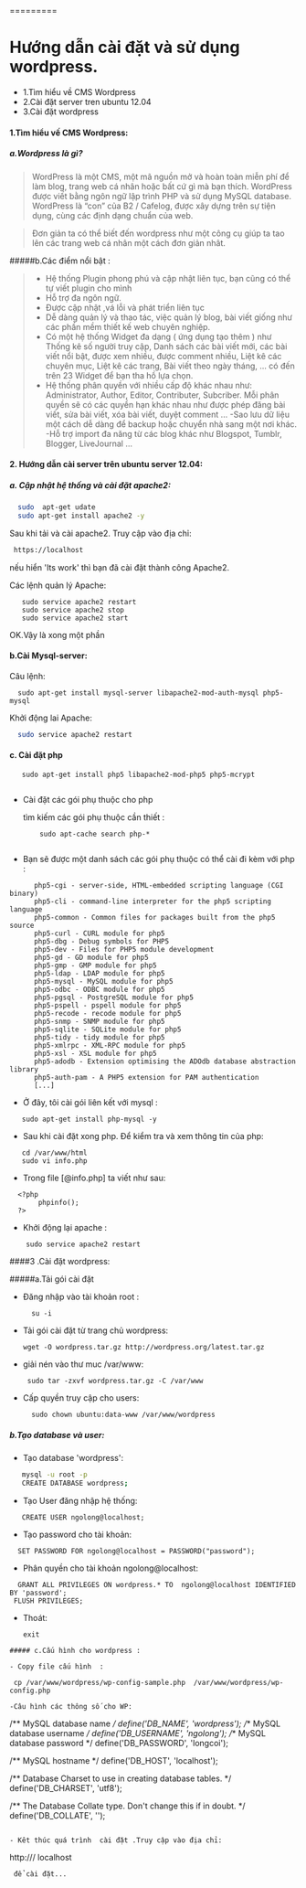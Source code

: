
=========

# Hướng dẫn cài đặt và sử dụng wordpress.

  - 1.Tìm hiểu về CMS Wordpress
  - 2.Cài đặt  server tren ubuntu 12.04
  - 3.Cài đặt wordpress

#### 1.Tìm hiểu vế CMS Wordpress: 

##### a.Wordpress là gì?

> WordPress là một CMS, một mã nguồn mở và hoàn toàn miễn phí để làm blog, trang web 
> cá nhân hoặc bất cứ gì mà bạn thích. WordPress được viết bằng ngôn ngữ lập trình PHP 
> và sử dụng MySQL database. WordPress là “con” của B2 / Cafelog, được xây dựng trên sự 
> tiện dụng, cùng các định dạng chuẩn của web.

> Đơn giản ta có thể biết đến wordpress như một công cụ giúp ta tao lên các trang web cá nhân một cách đơn giản nhât.


#####b.Các điểm nổi bật : 

> - Hệ thống Plugin phong phú và cập nhật liên tục, bạn cũng có thể tự viết plugin cho mình
> - Hỗ trợ đa ngôn ngữ.
> - Được cập nhật ,vá lỗi và phát triển liên tục
> - Dễ dàng quản lý và thao tác, việc quản lý blog, bài viết giống như các phần mềm thiết kế web chuyên nghiệp.
> - Có một hệ thống Widget đa dạng ( ứng dụng tạo thêm ) như Thống kê số người truy cập, Danh sách các bài viết mới, các bài viết nổi bật, được xem nhiều, được comment nhiều, Liệt kê các chuyên mục, Liệt kê các trang, Bài viết theo ngày tháng, … có đến trên 23 Widget để bạn tha hồ lựa chọn.
> - Hệ thống phân quyền với nhiều cấp độ khác nhau như: Administrator, Author, Editor, Contributer, Subcriber. Mỗi phân quyền sẽ có các quyền hạn khác nhau như được phép đăng bài viết, sửa bài viết, xóa bài viết, duyệt comment …
> -Sao lưu dữ liệu một cách dễ dàng để backup hoặc chuyển nhà sang một nơi khác.
> -Hỗ trợ import đa năng từ các blog khác như Blogspot, Tumblr, Blogger, LiveJournal …

#### 2. Hướng dẫn cài server trên ubuntu server 12.04:
##### a. Cập nhật hệ thống và cài đặt apache2:

 ```sh
   sudo  apt-get udate 
   sudo apt-get install apache2 -y
```

Sau khi tải và cài apache2. Truy cập vào địa chỉ:
```sh
 https://localhost
```
 nếu  hiển 'Its work' thì bạn đã cài đặt thành công Apache2.
 
 Các lệnh quản lý Apache: 
  
  ```
     sudo service apache2 restart
     sudo service apache2 stop
     sudo service apache2 start
  ```
 OK.Vậy là xong một phần
 
 #### b.Cài Mysql-server:
  
  Câu lệnh:
   ```
     sudo apt-get install mysql-server libapache2-mod-auth-mysql php5-mysql

   ```
  Khởi động lai Apache:
   ```sh
     sudo service apache2 restart
   ```
 
 
 #### c. Cài đặt php
 
 ```
    sudo apt-get install php5 libapache2-mod-php5 php5-mcrypt
     
 ```
 
- Cài đặt các gói phụ thuộc cho php
 
  tìm kiếm  các gói phụ thuộc cần thiết :
  ```
      sudo apt-cache search php-*
      
  ```
  
 - Bạn sẽ được một danh sách các gói phụ thuộc có thể cài đi kèm với php :
  
  ```
        php5-cgi - server-side, HTML-embedded scripting language (CGI binary)
        php5-cli - command-line interpreter for the php5 scripting language
        php5-common - Common files for packages built from the php5 source
        php5-curl - CURL module for php5
        php5-dbg - Debug symbols for PHP5
        php5-dev - Files for PHP5 module development
        php5-gd - GD module for php5
        php5-gmp - GMP module for php5
        php5-ldap - LDAP module for php5
        php5-mysql - MySQL module for php5
        php5-odbc - ODBC module for php5
        php5-pgsql - PostgreSQL module for php5
        php5-pspell - pspell module for php5
        php5-recode - recode module for php5
        php5-snmp - SNMP module for php5
        php5-sqlite - SQLite module for php5
        php5-tidy - tidy module for php5
        php5-xmlrpc - XML-RPC module for php5
        php5-xsl - XSL module for php5
        php5-adodb - Extension optimising the ADOdb database abstraction library
        php5-auth-pam - A PHP5 extension for PAM authentication
        [...]
  ```
  
  
  
  - Ở đây, tôi cài  gói liên kết với mysql :

  ```
     sudo apt-get install php-mysql -y 
  ```
  
 - Sau khi cài đặt xong php. Để kiểm tra và xem thông tin của php:
  
  ```
     cd /var/www/html
     sudo vi info.php
  ```
  - Trong file [@info.php] ta viết như sau:
  ```
    <?php 
         phpinfo();
    ?>
  ```
  - Khởi động lại apache :
   ```
       sudo service apache2 restart
   ```
   
####3 .Cài đặt wordpress:

#####a.Tải gói cài đặt

- Đăng nhập vào tài khoản root :
  ```
    su -i
  ```
- Tải gói cài đặt từ trang chủ wordpress:
  ```
  wget -O wordpress.tar.gz http://wordpress.org/latest.tar.gz

  ```
- giải nén vào thư muc /var/www:
  ```
   sudo tar -zxvf wordpress.tar.gz -C /var/www
  ```
- Cấp quyền truy cập cho users: 
  ```
    sudo chown ubuntu:data-www /var/www/wordpress
  ```
##### b.Tạo database và user:
 
 - Tạo  database 'wordpress':
  ```sh
     mysql -u root -p
     CREATE DATABASE wordpress;
  ```
  - Tạo User đăng nhập hệ thống:
  ```
     CREATE USER ngolong@localhost;
  ```
 - Tạo password cho tài khoản:
 ```
   SET PASSWORD FOR ngolong@localhost = PASSWORD("password"); 
```
  - Phân quyền cho tài khoản ngolong@localhost:
```
  GRANT ALL PRIVILEGES ON wordpress.* TO  ngolong@localhost IDENTIFIED BY 'password';
 FLUSH PRIVILEGES;
 ```

- Thoát: 
  ```
  exit
 ```
##### c.Cấu hình cho wordpress :

 - Copy file cấu hình  :
 ```
     cp /var/www/wordpress/wp-config-sample.php  /var/www/wordpress/wp-config.php
 ```
 -Câu hình các thông số cho WP:

```
   /** MySQL database name */
  define('DB_NAME', 'wordpress');
   /** MySQL database username */
  define('DB_USERNAME', 'ngolong');
   /** MySQL database password */
  define('DB_PASSWORD', 'longcoi');

   /** MySQL hostname */
   define('DB_HOST', 'localhost');

  /** Database Charset to use in creating database tables. */
   define('DB_CHARSET', 'utf8');

  /** The Database Collate type. Don't change this if in doubt. */
  define('DB_COLLATE', '');

```
 
- Kêt thúc quá trình  cài đặt .Truy cập vào địa chỉ:
 ```
   http:/// localhost
```
 để cài đặt...
 
 
 
 
 
 


